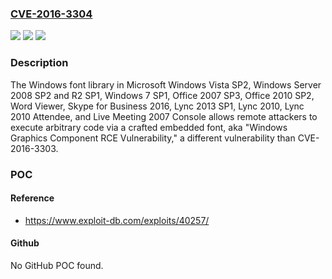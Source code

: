 ### [CVE-2016-3304](https://cve.mitre.org/cgi-bin/cvename.cgi?name=CVE-2016-3304)
![](https://img.shields.io/static/v1?label=Product&message=n%2Fa&color=blue)
![](https://img.shields.io/static/v1?label=Version&message=n%2Fa&color=blue)
![](https://img.shields.io/static/v1?label=Vulnerability&message=n%2Fa&color=brighgreen)

### Description

The Windows font library in Microsoft Windows Vista SP2, Windows Server 2008 SP2 and R2 SP1, Windows 7 SP1, Office 2007 SP3, Office 2010 SP2, Word Viewer, Skype for Business 2016, Lync 2013 SP1, Lync 2010, Lync 2010 Attendee, and Live Meeting 2007 Console allows remote attackers to execute arbitrary code via a crafted embedded font, aka "Windows Graphics Component RCE Vulnerability," a different vulnerability than CVE-2016-3303.

### POC

#### Reference
- https://www.exploit-db.com/exploits/40257/

#### Github
No GitHub POC found.

